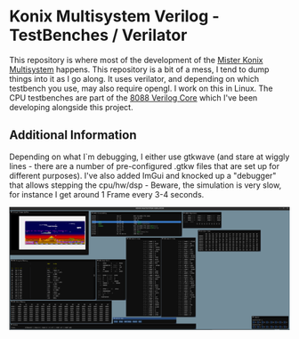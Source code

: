 
# Konix Multisystem Verilog - TestBenches / Verilator #

This repository is where most of the development of the [Mister Konix Multisystem](https://github.com/SavourySnaX/MiSTer_KonixMultisystem) happens. This repository is a bit of a mess, I tend to dump things into it
as I go along. It uses verilator, and depending on which testbench you use, may also require opengl. I work on this in Linux. The CPU testbenches are part of the [8088 Verilog Core](https://github.com/SavourySnaX/8088_Core) which I've been developing alongside this project.

## Additional Information

Depending on what I`m debugging, I either use gtkwave (and stare at wiggly lines - there are a number of pre-configured .gtkw files that are set up for different purposes). I've also added ImGui and knocked up a "debugger" that allows stepping the cpu/hw/dsp - Beware, the simulation is very slow, for instance I get around 1 Frame every 3-4 seconds.

![Debugger](screen.png)